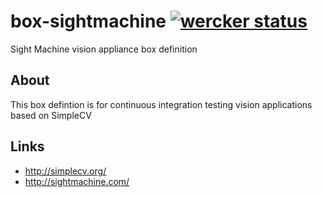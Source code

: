 # box-sightmachine [![wercker status](https://app.wercker.com/status/0e21eeeffe039fe1b93cdae4ec8bfc07/s/master "wercker status")](https://app.wercker.com/project/bykey/0e21eeeffe039fe1b93cdae4ec8bfc07)

Sight Machine vision appliance box definition

## About

This box defintion is for continuous integration testing vision applications based on SimpleCV

## Links

* http://simplecv.org/
* http://sightmachine.com/

